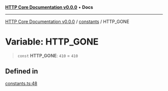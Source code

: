 [**HTTP Core Documentation v0.0.0**](../../README.md) • **Docs**

***

[HTTP Core Documentation v0.0.0](../../modules.md) / [constants](../README.md) / HTTP\_GONE

# Variable: HTTP\_GONE

> `const` **HTTP\_GONE**: `410` = `410`

## Defined in

[constants.ts:48](https://github.com/stonemjs/http-core/blob/3497087dac965583296f5092cd519a9aa0728373/src/constants.ts#L48)
